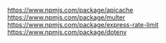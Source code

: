 https://www.npmjs.com/package/apicache
https://www.npmjs.com/package/multer
https://www.npmjs.com/package/express-rate-limit
https://www.npmjs.com/package/dotenv